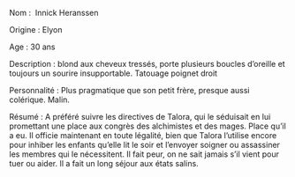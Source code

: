 Nom :  Innick Heranssen

Origine : Elyon

Age : 30 ans

Description : blond aux cheveux tressés, porte plusieurs boucles d’oreille et toujours un sourire insupportable. Tatouage poignet droit

Personnalité : Plus pragmatique que son petit frère, presque aussi colérique. Malin.

Résumé : A préféré suivre les directives de Talora, qui le séduisait en lui promettant une place aux congrès des alchimistes et des mages. Place qu’il a eu. Il officie maintenant en toute légalité, bien que Talora l’utilise encore pour inhiber les enfants qu’elle lit le soir et l’envoyer soigner ou assassiner les membres qui le nécessitent. Il fait peur, on ne sait jamais s’il vient pour tuer ou aider. Il a fait un long séjour aux états salins.